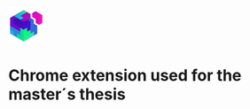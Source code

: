 <img src="src/assets/img/icon-128.png" width="64"/>

# Chrome extension used for the master´s thesis
